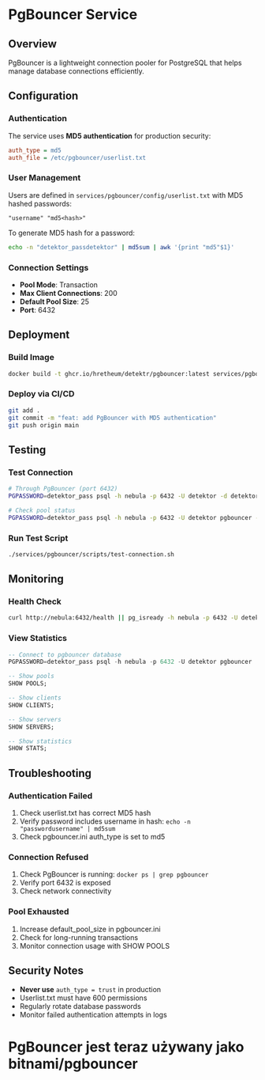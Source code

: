 # PgBouncer Service

## Overview
PgBouncer is a lightweight connection pooler for PostgreSQL that helps manage database connections efficiently.

## Configuration

### Authentication
The service uses **MD5 authentication** for production security:

```ini
auth_type = md5
auth_file = /etc/pgbouncer/userlist.txt
```

### User Management
Users are defined in `services/pgbouncer/config/userlist.txt` with MD5 hashed passwords:
```
"username" "md5<hash>"
```

To generate MD5 hash for a password:
```bash
echo -n "detektor_passdetektor" | md5sum | awk '{print "md5"$1}'
```

### Connection Settings
- **Pool Mode**: Transaction
- **Max Client Connections**: 200
- **Default Pool Size**: 25
- **Port**: 6432

## Deployment

### Build Image
```bash
docker build -t ghcr.io/hretheum/detektr/pgbouncer:latest services/pgbouncer/
```

### Deploy via CI/CD
```bash
git add .
git commit -m "feat: add PgBouncer with MD5 authentication"
git push origin main
```

## Testing

### Test Connection
```bash
# Through PgBouncer (port 6432)
PGPASSWORD=detektor_pass psql -h nebula -p 6432 -U detektor -d detektor -c "SELECT 1;"

# Check pool status
PGPASSWORD=detektor_pass psql -h nebula -p 6432 -U detektor pgbouncer -c "SHOW POOLS;"
```

### Run Test Script
```bash
./services/pgbouncer/scripts/test-connection.sh
```

## Monitoring

### Health Check
```bash
curl http://nebula:6432/health || pg_isready -h nebula -p 6432 -U detektor
```

### View Statistics
```sql
-- Connect to pgbouncer database
PGPASSWORD=detektor_pass psql -h nebula -p 6432 -U detektor pgbouncer

-- Show pools
SHOW POOLS;

-- Show clients
SHOW CLIENTS;

-- Show servers
SHOW SERVERS;

-- Show statistics
SHOW STATS;
```

## Troubleshooting

### Authentication Failed
1. Check userlist.txt has correct MD5 hash
2. Verify password includes username in hash: `echo -n "passwordusername" | md5sum`
3. Check pgbouncer.ini auth_type is set to md5

### Connection Refused
1. Check PgBouncer is running: `docker ps | grep pgbouncer`
2. Verify port 6432 is exposed
3. Check network connectivity

### Pool Exhausted
1. Increase default_pool_size in pgbouncer.ini
2. Check for long-running transactions
3. Monitor connection usage with SHOW POOLS

## Security Notes
- **Never use** `auth_type = trust` in production
- Userlist.txt must have 600 permissions
- Regularly rotate database passwords
- Monitor failed authentication attempts in logs
# PgBouncer jest teraz używany jako bitnami/pgbouncer
